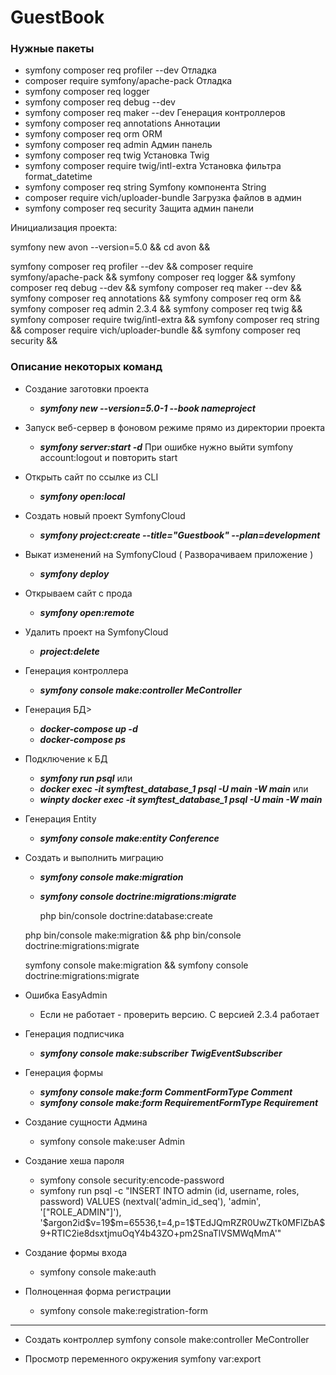 GuestBook
=======================

### Нужные пакеты ###

- symfony composer req profiler --dev           Отладка
- composer require symfony/apache-pack           Отладка
- symfony composer req logger
- symfony composer req debug --dev
- symfony composer req maker --dev              Генерация контроллеров
- symfony composer req annotations              Аннотации
- symfony composer req orm                      ORM
- symfony composer req admin                    Админ панель
- symfony composer req twig                     Установка Twig
- symfony composer require twig/intl-extra      Установка фильтра format_datetime
- symfony composer req string                   Symfony компонента String
- composer require vich/uploader-bundle         Загрузка файлов в админ
- symfony composer req security                 Защита админ панели


Инициализация проекта:

symfony new avon --version=5.0 &&
cd avon &&

symfony composer req profiler --dev &&
composer require symfony/apache-pack &&
symfony composer req logger &&
symfony composer req debug --dev &&
symfony composer req maker --dev &&
symfony composer req annotations &&
symfony composer req orm &&
symfony composer req admin 2.3.4 &&
symfony composer req twig &&
symfony composer require twig/intl-extra &&
symfony composer req string &&
composer require vich/uploader-bundle &&
symfony composer req security &&


### Описание некоторых команд ###

* Создание заготовки проекта
    * ***symfony new --version=5.0-1 --book nameproject***
    
* Запуск веб-сервер в фоновом режиме прямо из директории проекта
    * ***symfony server:start -d***
    При ошибке нужно выйти symfony account:logout и повторить start

* Открыть сайт по ссылке из CLI
    * ***symfony open:local***

* Создать новый проект SymfonyCloud
    * ***symfony project:create --title="Guestbook" --plan=development***

* Выкат изменений на SymfonyCloud ( Разворачиваем приложение )
    * ***symfony deploy***

* Открываем сайт с прода
    * ***symfony open:remote***

* Удалить проект на SymfonyCloud
    * ***project:delete***

* Генерация контроллера
    * ***symfony console make:controller MeController***
    
* Генерация БД>
    * ***docker-compose up -d***
    * ***docker-compose ps***
    
* Подключение к БД
    * ***symfony run psql***    или
    * ***docker exec -it symftest_database_1 psql -U main -W main***   или    
    * ***winpty docker exec -it symftest_database_1 psql -U main -W main***    
    
* Генерация Entity
    * ***symfony console make:entity Conference***  
    
* Создать и выполнить миграцию
    * ***symfony console make:migration***      
    * ***symfony console doctrine:migrations:migrate***   
    
        php bin/console doctrine:database:create

    php bin/console make:migration && 
    php bin/console doctrine:migrations:migrate   

    symfony console make:migration && 
    symfony console doctrine:migrations:migrate   

* Ошибка EasyAdmin 
    *  Если не работает - проверить версию. С версией 2.3.4 работает      
    
* Генерация подписчика
    * ***symfony console make:subscriber TwigEventSubscriber***    
    
* Генерация формы
    * ***symfony console make:form CommentFormType Comment***    
    * ***symfony console make:form RequirementFormType Requirement***    

* Создание сущности Админа
    * symfony console make:user Admin

* Создание хеша пароля
    * symfony console security:encode-password
    * symfony run psql -c "INSERT INTO admin (id, username, roles, password) VALUES (nextval('admin_id_seq'), 'admin', '[\"ROLE_ADMIN\"]'), '\$argon2id\$v=19\$m=65536,t=4,p=1\$TEdJQmRZR0UwZTk0MFlZbA\$9+RTIC2ie8dsxtjmuOqY4b43ZO+pm2SnaTlVSMWqMmA'"

* Создание формы входа
    * symfony console make:auth
    
* Полноценная форма регистрации
    * symfony console make:registration-form    




-------------------------------------------------------------------------
*   Создать контроллер
symfony console make:controller MeController

*   Просмотр переменного окружения
symfony var:export